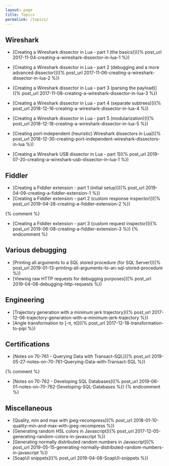 ```yaml
---
layout: page
title: Topics
permalink: /topics/
---
```


## Wireshark

* [Creating a Wireshark dissector in Lua - part 1 (the basics)]({% post_url 2017-11-04-creating-a-wireshark-dissector-in-lua-1 %})
* [Creating a Wireshark dissector in Lua - part 2 (debugging and a more advanced dissector)]({% post_url 2017-11-06-creating-a-wireshark-dissector-in-lua-2 %})
* [Creating a Wireshark dissector in Lua - part 3 (parsing the payload)]({% post_url 2017-11-08-creating-a-wireshark-dissector-in-lua-3 %})
* [Creating a Wireshark dissector in Lua - part 4 (separate subtrees)]({% post_url 2018-12-16-creating-a-wireshark-dissector-in-lua-4 %})
* [Creating a Wireshark dissector in Lua - part 5 (modularization)]({% post_url 2018-12-18-creating-a-wireshark-dissector-in-lua-5 %})
* [Creating port-independent (heuristic) Wireshark dissectors in Lua]({% post_url 2018-12-30-creating-port-independent-wireshark-dissectors-in-lua %})

* [Creating a Wireshark USB dissector in Lua - part 1]({% post_url 2019-07-20-creating-a-wireshark-usb-dissector-in-lua-1 %})

## Fiddler

* [Creating a Fiddler extension - part 1 (initial setup)]({% post_url 2019-04-09-creating-a-fiddler-extension-1 %})
* [Creating a Fiddler extension - part 2 (custom response inspector)]({% post_url 2019-04-28-creating-a-fiddler-extension-2 %})

{% comment %}
* [Creating a Fiddler extension - part 3 (custom request inspector)]({% post_url 2019-06-08-creating-a-fiddler-extension-3 %})
{% endcomment %}

## Various debugging

* [Printing all arguments to a SQL stored procedure (for SQL Server)]({% post_url 2019-01-13-printing-all-arguments-to-an-sql-stored-procedure %})
* [Viewing raw HTTP requests for debugging purposes]({% post_url 2019-04-08-debugging-http-requests %})

## Engineering

* [Trajectory generation with a minimum jerk trajectory]({% post_url 2017-12-06-trajectory-generation-with-a-minimum-jerk-trajectory %})
* [Angle transformation to [-π, π]]({% post_url 2017-12-18-transformation-to-pipi %})

## Certifications

* [Notes on 70-761 - Querying Data with Transact-SQL]({% post_url 2019-05-27-notes-on-70-761-Querying-Data-with-Transact-SQL %})

{% comment %}
* [Notes on 70-762 - Developing SQL Databases]({% post_url 2019-06-01-notes-on-70-762-Developing-SQL-Databases %})
{% endcomment %}

## Miscellaneous

* [Quality, min and max with jpeg-recompress]({% post_url 2018-01-10-quality-min-and-max-with-jpeg-recompress %})
* [Generating random HSL colors in Javascript]({% post_url 2017-12-05-generating-random-colors-in-javascript %})
* [Generating normally distributed random numbers in Javascript]({% post_url 2019-05-15-generating-normally-distributed-random-numbers-in-javascript %})
* [SoapUI snippets]({% post_url 2019-04-08-SoapUI-snippets %})
